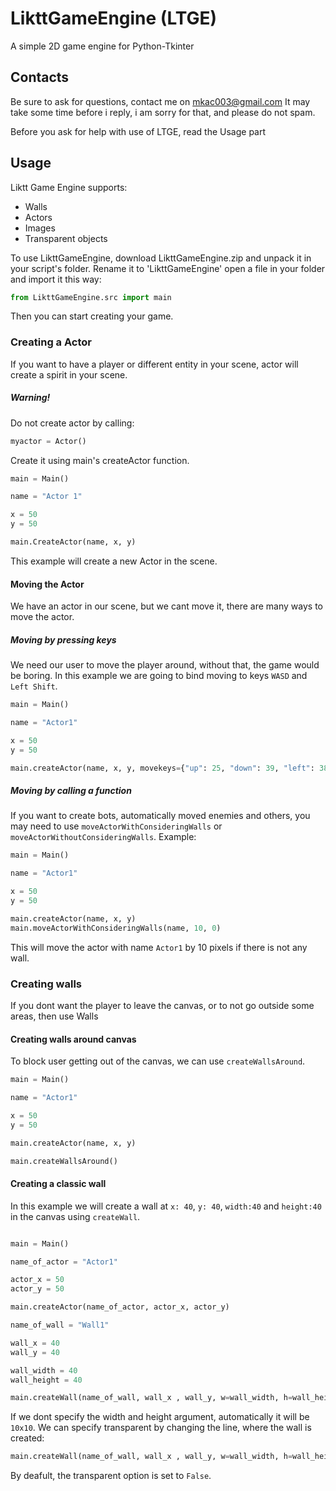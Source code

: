 # LikttGameEngine (LTGE)
A simple 2D game engine for Python-Tkinter

## Contacts
Be sure to ask for questions, contact me on mkac003@gmail.com
It may take some time before i reply, i am sorry for that,
and please do not spam.

Before you ask for help with use of LTGE, read the Usage part

## Usage

Liktt Game Engine supports:

- Walls
- Actors
- Images
- Transparent objects

To use LikttGameEngine, download LikttGameEngine.zip and unpack it in your script's folder. Rename it to 'LikttGameEngine'
open a file in your folder and import it this way:
```python
from LikttGameEngine.src import main
```
Then you can start creating your game.

### Creating a Actor
If you want to have a player or different entity in your scene, actor will create a spirit in your scene.

##### Warning!

Do not create actor by calling:
```python
myactor = Actor()
```
Create it using main's createActor function.
```python
main = Main()

name = "Actor 1"

x = 50
y = 50

main.CreateActor(name, x, y)
```
This example will create a new Actor in the scene.

#### Moving the Actor
We have an actor in our scene, but we cant move it, there are many ways to move the actor.

##### Moving by pressing keys
We need our user to move the player around, without that, the game would be boring.
In this example we are going to bind moving to keys `WASD` and `Left Shift`.
```python
main = Main()

name = "Actor1"

x = 50
y = 50

main.createActor(name, x, y, movekeys={"up": 25, "down": 39, "left": 38, "right": 40, "shift": 50})

```
##### Moving by calling a function
If you want to create bots, automatically moved enemies and others, you may need to use `moveActorWithConsideringWalls` or `moveActorWithoutConsideringWalls`.
Example:
```python
main = Main()

name = "Actor1"

x = 50
y = 50

main.createActor(name, x, y)
main.moveActorWithConsideringWalls(name, 10, 0)
```
This will move the actor with name `Actor1` by 10 pixels if there is not any wall.

### Creating walls
If you dont want the player to leave the canvas, or to not go outside some areas, then use Walls

#### Creating walls around canvas
To block user getting out of the canvas, we can use `createWallsAround`.
```python
main = Main()

name = "Actor1"

x = 50
y = 50

main.createActor(name, x, y)

main.createWallsAround()
```

#### Creating a classic wall

In this example we will create a wall  at `x: 40`, `y: 40`, `width:40` and `height:40` in the canvas using `createWall`.
```python

main = Main()

name_of_actor = "Actor1"

actor_x = 50
actor_y = 50

main.createActor(name_of_actor, actor_x, actor_y)

name_of_wall = "Wall1"

wall_x = 40
wall_y = 40

wall_width = 40
wall_height = 40

main.createWall(name_of_wall, wall_x , wall_y, w=wall_width, h=wall_height)
```
If we dont specify the width and height argument, automatically it will be `10x10`. We can specify transparent by changing the line, where the wall is created:
```python
main.createWall(name_of_wall, wall_x , wall_y, w=wall_width, h=wall_height, transparent=True)
```
By deafult, the transparent option is set to `False`.
